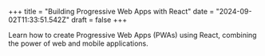 +++
title = "Building Progressive Web Apps with React"
date = "2024-09-02T11:33:51.542Z"
draft = false
+++

  Learn how to create Progressive Web Apps (PWAs) using React, combining the power of web and mobile applications.
        